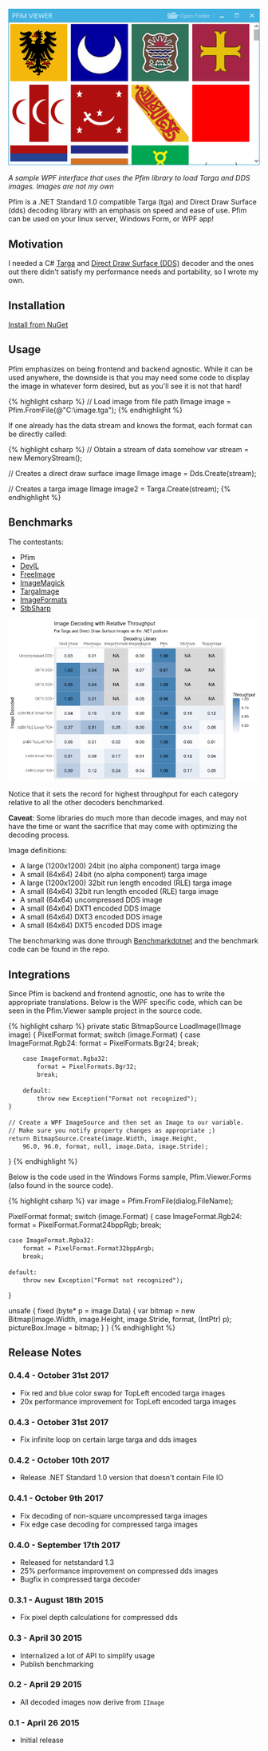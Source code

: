 [![Pfim-viewer](img/pfim-viewer.png)](img/pfim-viewer.png)

*A sample WPF interface that uses the Pfim library to load Targa and DDS images. Images are not my own*

Pfim is a .NET Standard 1.0 compatible Targa (tga) and Direct Draw Surface
(dds) decoding library with an emphasis on speed and ease of use. Pfim can be
used on your linux server, Windows Form, or WPF app!

## Motivation

I needed a C# [Targa](https://en.wikipedia.org/wiki/Truevision_TGA) and
[Direct Draw Surface (DDS)](https://en.wikipedia.org/wiki/DirectDraw_Surface)
decoder and the ones out there didn't satisfy my performance needs and portability,
so I wrote my own.

## Installation

[Install from NuGet](http://www.nuget.org/packages/Pfim/)

## Usage

Pfim emphasizes on being frontend and backend agnostic. While it can be used
anywhere, the downside is that you may need some code to display the image in
whatever form desired, but as you'll see it is not that hard!

{% highlight csharp %}
// Load image from file path
IImage image = Pfim.FromFile(@"C:\image.tga");
{% endhighlight %}

If one already has the data stream and knows the format, each format can be directly called:

{% highlight csharp %}
// Obtain a stream of data somehow
var stream = new MemoryStream();

// Creates a direct draw surface image
IImage image = Dds.Create(stream);

// Creates a targa image
IImage image2 = Targa.Create(stream);
{% endhighlight %}

## Benchmarks

The contestants:

- Pfim
- [DevIL](http://openil.sourceforge.net/)
- [FreeImage](http://freeimage.sourceforge.net/)
- [ImageMagick](https://www.imagemagick.org/script/index.php)
- [TargaImage](https://www.codeproject.com/Articles/31702/NET-Targa-Image-Reader)
- [ImageFormats](https://github.com/dbrant/imageformats)
- [StbSharp](https://github.com/rds1983/StbSharp)

[![Pfim-benchmark1](img/benchmark.png)](img/benchmark.png)

Notice that it sets the record for highest throughput for each category relative to all the other decoders benchmarked.

**Caveat**: Some libraries do much more than decode images, and may not have the time or want the sacrifice that may come with optimizing the decoding process.

Image definitions:

- A large (1200x1200) 24bit (no alpha component) targa image
- A small (64x64) 24bit (no alpha component) targa image
- A large (1200x1200) 32bit run length encoded (RLE) targa image
- A small (64x64) 32bit run length encoded (RLE) targa image
- A small (64x64) uncompressed DDS image
- A small (64x64) DXT1 encoded DDS image
- A small (64x64) DXT3 encoded DDS image
- A small (64x64) DXT5 encoded DDS image

The benchmarking was done through [Benchmarkdotnet](https://github.com/dotnet/BenchmarkDotNet) and the benchmark code can
be found in the repo.

## Integrations

Since Pfim is backend and frontend agnostic, one has to write the appropriate translations. Below is the WPF specific code, which can be seen in the Pfim.Viewer sample project in the source code.

{% highlight csharp %}
private static BitmapSource LoadImage(IImage image)
{
    PixelFormat format;
    switch (image.Format)
    {
        case ImageFormat.Rgb24:
            format = PixelFormats.Bgr24;
            break;

        case ImageFormat.Rgba32:
            format = PixelFormats.Bgr32;
            break;

        default:
            throw new Exception("Format not recognized");
    }

    // Create a WPF ImageSource and then set an Image to our variable.
    // Make sure you notify property changes as appropriate ;)
    return BitmapSource.Create(image.Width, image.Height,
        96.0, 96.0, format, null, image.Data, image.Stride);
}
{% endhighlight %}

Below is the code used in the Windows Forms sample, Pfim.Viewer.Forms (also found in the source code).

{% highlight csharp %}
var image = Pfim.FromFile(dialog.FileName);

PixelFormat format;
switch (image.Format)
{
    case ImageFormat.Rgb24:
        format = PixelFormat.Format24bppRgb;
        break;

    case ImageFormat.Rgba32:
        format = PixelFormat.Format32bppArgb;
        break;

    default:
        throw new Exception("Format not recognized");
}

unsafe
{
    fixed (byte* p = image.Data)
    {
        var bitmap = new Bitmap(image.Width, image.Height, image.Stride, format, (IntPtr) p);
        pictureBox.Image = bitmap;
    }
}
{% endhighlight %}

## Release Notes

### 0.4.4 - October 31st 2017
* Fix red and blue color swap for TopLeft encoded targa images
* 20x performance improvement for TopLeft encoded targa images

### 0.4.3 - October 31st 2017
* Fix infinite loop on certain large targa and dds images

### 0.4.2 - October 10th 2017
* Release .NET Standard 1.0 version that doesn't contain File IO

### 0.4.1 - October 9th 2017
* Fix decoding of non-square uncompressed targa images
* Fix edge case decoding for compressed targa images

### 0.4.0 - September 17th 2017
* Released for netstandard 1.3
* 25% performance improvement on compressed dds images
* Bugfix in compressed targa decoder

### 0.3.1 - August 18th 2015
* Fix pixel depth calculations for compressed dds

### 0.3 - April 30 2015
* Internalized a lot of API to simplify usage
* Publish benchmarking

### 0.2 - April 29 2015
* All decoded images now derive from `IImage`

### 0.1 - April 26 2015
* Initial release
